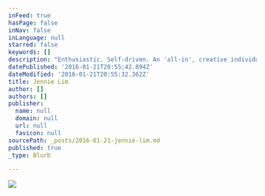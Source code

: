 ```yaml
---
inFeed: true
hasPage: false
inNav: false
inLanguage: null
starred: false
keywords: []
description: "Enthusiastic. Self-driven. An 'all-in', creative individual."
datePublished: '2016-01-21T20:55:42.894Z'
dateModified: '2016-01-21T20:55:32.362Z'
title: Jennie Lim
author: []
authors: []
publisher:
  name: null
  domain: null
  url: null
  favicon: null
sourcePath: _posts/2016-01-21-jennie-lim.md
published: true
_type: Blurb

---
```

![](https://the-grid-user-content.s3-us-west-2.amazonaws.com/43b3e29f-b2bc-4001-991c-eed3b43d78d7.jpg)
